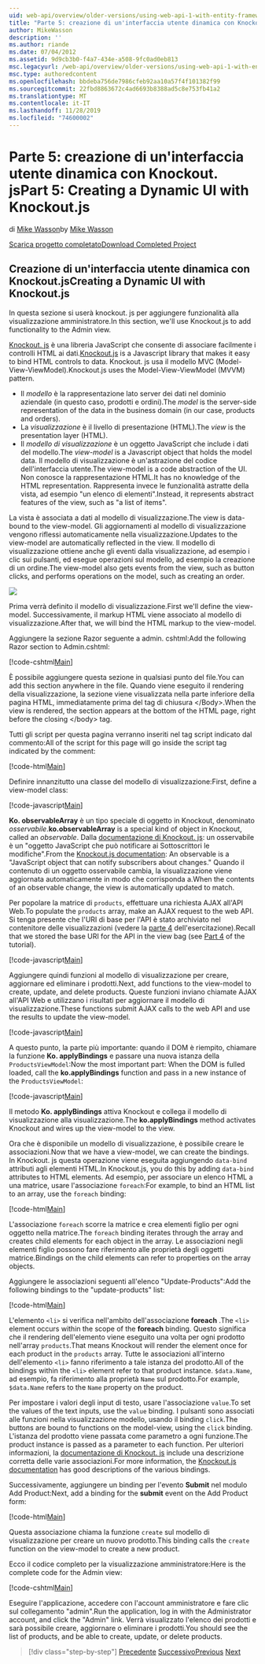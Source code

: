 ```yaml
---
uid: web-api/overview/older-versions/using-web-api-1-with-entity-framework-5/using-web-api-with-entity-framework-part-5
title: "Parte 5: creazione di un'interfaccia utente dinamica con Knockout. js | Microsoft Docs"
author: MikeWasson
description: ''
ms.author: riande
ms.date: 07/04/2012
ms.assetid: 9d9cb3b0-f4a7-434e-a508-9fc0ad0eb813
msc.legacyurl: /web-api/overview/older-versions/using-web-api-1-with-entity-framework-5/using-web-api-with-entity-framework-part-5
msc.type: authoredcontent
ms.openlocfilehash: bbdeba756de7986cfeb92aa10a57f4f101382f99
ms.sourcegitcommit: 22fbd8863672c4ad6693b8388ad5c8e753fb41a2
ms.translationtype: MT
ms.contentlocale: it-IT
ms.lasthandoff: 11/28/2019
ms.locfileid: "74600002"
---
```

# <a name="part-5-creating-a-dynamic-ui-with-knockoutjs"></a><span data-ttu-id="e7b0c-102">Parte 5: creazione di un'interfaccia utente dinamica con Knockout. js</span><span class="sxs-lookup"><span data-stu-id="e7b0c-102">Part 5: Creating a Dynamic UI with Knockout.js</span></span>

<span data-ttu-id="e7b0c-103">di [Mike Wasson](https://github.com/MikeWasson)</span><span class="sxs-lookup"><span data-stu-id="e7b0c-103">by [Mike Wasson](https://github.com/MikeWasson)</span></span>

[<span data-ttu-id="e7b0c-104">Scarica progetto completato</span><span class="sxs-lookup"><span data-stu-id="e7b0c-104">Download Completed Project</span></span>](https://code.msdn.microsoft.com/ASP-NET-Web-API-with-afa30545)

## <a name="creating-a-dynamic-ui-with-knockoutjs"></a><span data-ttu-id="e7b0c-105">Creazione di un'interfaccia utente dinamica con Knockout.js</span><span class="sxs-lookup"><span data-stu-id="e7b0c-105">Creating a Dynamic UI with Knockout.js</span></span>

<span data-ttu-id="e7b0c-106">In questa sezione si userà knockout. js per aggiungere funzionalità alla visualizzazione amministratore.</span><span class="sxs-lookup"><span data-stu-id="e7b0c-106">In this section, we'll use Knockout.js to add functionality to the Admin view.</span></span>

<span data-ttu-id="e7b0c-107">[Knockout. js](http://knockoutjs.com/) è una libreria JavaScript che consente di associare facilmente i controlli HTML ai dati.</span><span class="sxs-lookup"><span data-stu-id="e7b0c-107">[Knockout.js](http://knockoutjs.com/) is a Javascript library that makes it easy to bind HTML controls to data.</span></span> <span data-ttu-id="e7b0c-108">Knockout. js usa il modello MVC (Model-View-ViewModel).</span><span class="sxs-lookup"><span data-stu-id="e7b0c-108">Knockout.js uses the Model-View-ViewModel (MVVM) pattern.</span></span>

- <span data-ttu-id="e7b0c-109">Il *modello* è la rappresentazione lato server dei dati nel dominio aziendale (in questo caso, prodotti e ordini).</span><span class="sxs-lookup"><span data-stu-id="e7b0c-109">The *model* is the server-side representation of the data in the business domain (in our case, products and orders).</span></span>
- <span data-ttu-id="e7b0c-110">La *visualizzazione* è il livello di presentazione (HTML).</span><span class="sxs-lookup"><span data-stu-id="e7b0c-110">The *view* is the presentation layer (HTML).</span></span>
- <span data-ttu-id="e7b0c-111">Il *modello di visualizzazione* è un oggetto JavaScript che include i dati del modello.</span><span class="sxs-lookup"><span data-stu-id="e7b0c-111">The *view-model* is a Javascript object that holds the model data.</span></span> <span data-ttu-id="e7b0c-112">Il modello di visualizzazione è un'astrazione del codice dell'interfaccia utente.</span><span class="sxs-lookup"><span data-stu-id="e7b0c-112">The view-model is a code abstraction of the UI.</span></span> <span data-ttu-id="e7b0c-113">Non conosce la rappresentazione HTML.</span><span class="sxs-lookup"><span data-stu-id="e7b0c-113">It has no knowledge of the HTML representation.</span></span> <span data-ttu-id="e7b0c-114">Rappresenta invece le funzionalità astratte della vista, ad esempio "un elenco di elementi".</span><span class="sxs-lookup"><span data-stu-id="e7b0c-114">Instead, it represents abstract features of the view, such as "a list of items".</span></span>

<span data-ttu-id="e7b0c-115">La vista è associata a dati al modello di visualizzazione.</span><span class="sxs-lookup"><span data-stu-id="e7b0c-115">The view is data-bound to the view-model.</span></span> <span data-ttu-id="e7b0c-116">Gli aggiornamenti al modello di visualizzazione vengono riflessi automaticamente nella visualizzazione.</span><span class="sxs-lookup"><span data-stu-id="e7b0c-116">Updates to the view-model are automatically reflected in the view.</span></span> <span data-ttu-id="e7b0c-117">Il modello di visualizzazione ottiene anche gli eventi dalla visualizzazione, ad esempio i clic sui pulsanti, ed esegue operazioni sul modello, ad esempio la creazione di un ordine.</span><span class="sxs-lookup"><span data-stu-id="e7b0c-117">The view-model also gets events from the view, such as button clicks, and performs operations on the model, such as creating an order.</span></span>

![](using-web-api-with-entity-framework-part-5/_static/image1.png)

<span data-ttu-id="e7b0c-118">Prima verrà definito il modello di visualizzazione.</span><span class="sxs-lookup"><span data-stu-id="e7b0c-118">First we'll define the view-model.</span></span> <span data-ttu-id="e7b0c-119">Successivamente, il markup HTML viene associato al modello di visualizzazione.</span><span class="sxs-lookup"><span data-stu-id="e7b0c-119">After that, we will bind the HTML markup to the view-model.</span></span>

<span data-ttu-id="e7b0c-120">Aggiungere la sezione Razor seguente a admin. cshtml:</span><span class="sxs-lookup"><span data-stu-id="e7b0c-120">Add the following Razor section to Admin.cshtml:</span></span>

[!code-cshtml[Main](using-web-api-with-entity-framework-part-5/samples/sample1.cshtml)]

<span data-ttu-id="e7b0c-121">È possibile aggiungere questa sezione in qualsiasi punto del file.</span><span class="sxs-lookup"><span data-stu-id="e7b0c-121">You can add this section anywhere in the file.</span></span> <span data-ttu-id="e7b0c-122">Quando viene eseguito il rendering della visualizzazione, la sezione viene visualizzata nella parte inferiore della pagina HTML, immediatamente prima del tag di chiusura &lt;/Body&gt;.</span><span class="sxs-lookup"><span data-stu-id="e7b0c-122">When the view is rendered, the section appears at the bottom of the HTML page, right before the closing &lt;/body&gt; tag.</span></span>

<span data-ttu-id="e7b0c-123">Tutti gli script per questa pagina verranno inseriti nel tag script indicato dal commento:</span><span class="sxs-lookup"><span data-stu-id="e7b0c-123">All of the script for this page will go inside the script tag indicated by the comment:</span></span>

[!code-html[Main](using-web-api-with-entity-framework-part-5/samples/sample2.html)]

<span data-ttu-id="e7b0c-124">Definire innanzitutto una classe del modello di visualizzazione:</span><span class="sxs-lookup"><span data-stu-id="e7b0c-124">First, define a view-model class:</span></span>

[!code-javascript[Main](using-web-api-with-entity-framework-part-5/samples/sample3.js)]

<span data-ttu-id="e7b0c-125">**Ko. observableArray** è un tipo speciale di oggetto in Knockout, denominato *osservabile*.</span><span class="sxs-lookup"><span data-stu-id="e7b0c-125">**ko.observableArray** is a special kind of object in Knockout, called an *observable*.</span></span> <span data-ttu-id="e7b0c-126">Dalla [documentazione di Knockout. js](http://knockoutjs.com/documentation/observables.html): un osservabile è un "oggetto JavaScript che può notificare ai Sottoscrittori le modifiche".</span><span class="sxs-lookup"><span data-stu-id="e7b0c-126">From the [Knockout.js documentation](http://knockoutjs.com/documentation/observables.html): An observable is a "JavaScript object that can notify subscribers about changes."</span></span> <span data-ttu-id="e7b0c-127">Quando il contenuto di un oggetto osservabile cambia, la visualizzazione viene aggiornata automaticamente in modo che corrisponda a.</span><span class="sxs-lookup"><span data-stu-id="e7b0c-127">When the contents of an observable change, the view is automatically updated to match.</span></span>

<span data-ttu-id="e7b0c-128">Per popolare la matrice di `products`, effettuare una richiesta AJAX all'API Web.</span><span class="sxs-lookup"><span data-stu-id="e7b0c-128">To populate the `products` array, make an AJAX request to the web API.</span></span> <span data-ttu-id="e7b0c-129">Si tenga presente che l'URI di base per l'API è stato archiviato nel contenitore delle visualizzazioni (vedere la [parte 4](using-web-api-with-entity-framework-part-4.md) dell'esercitazione).</span><span class="sxs-lookup"><span data-stu-id="e7b0c-129">Recall that we stored the base URI for the API in the view bag (see [Part 4](using-web-api-with-entity-framework-part-4.md) of the tutorial).</span></span>

[!code-javascript[Main](using-web-api-with-entity-framework-part-5/samples/sample4.js?highlight=5)]

<span data-ttu-id="e7b0c-130">Aggiungere quindi funzioni al modello di visualizzazione per creare, aggiornare ed eliminare i prodotti.</span><span class="sxs-lookup"><span data-stu-id="e7b0c-130">Next, add functions to the view-model to create, update, and delete products.</span></span> <span data-ttu-id="e7b0c-131">Queste funzioni inviano chiamate AJAX all'API Web e utilizzano i risultati per aggiornare il modello di visualizzazione.</span><span class="sxs-lookup"><span data-stu-id="e7b0c-131">These functions submit AJAX calls to the web API and use the results to update the view-model.</span></span>

[!code-javascript[Main](using-web-api-with-entity-framework-part-5/samples/sample5.js?highlight=7)]

<span data-ttu-id="e7b0c-132">A questo punto, la parte più importante: quando il DOM è riempito, chiamare la funzione **Ko. applyBindings** e passare una nuova istanza della `ProductsViewModel`:</span><span class="sxs-lookup"><span data-stu-id="e7b0c-132">Now the most important part: When the DOM is fulled loaded, call the **ko.applyBindings** function and pass in a new instance of the `ProductsViewModel`:</span></span>

[!code-javascript[Main](using-web-api-with-entity-framework-part-5/samples/sample6.js)]

<span data-ttu-id="e7b0c-133">Il metodo **Ko. applyBindings** attiva Knockout e collega il modello di visualizzazione alla visualizzazione.</span><span class="sxs-lookup"><span data-stu-id="e7b0c-133">The **ko.applyBindings** method activates Knockout and wires up the view-model to the view.</span></span>

<span data-ttu-id="e7b0c-134">Ora che è disponibile un modello di visualizzazione, è possibile creare le associazioni.</span><span class="sxs-lookup"><span data-stu-id="e7b0c-134">Now that we have a view-model, we can create the bindings.</span></span> <span data-ttu-id="e7b0c-135">In Knockout. js questa operazione viene eseguita aggiungendo `data-bind` attributi agli elementi HTML.</span><span class="sxs-lookup"><span data-stu-id="e7b0c-135">In Knockout.js, you do this by adding `data-bind` attributes to HTML elements.</span></span> <span data-ttu-id="e7b0c-136">Ad esempio, per associare un elenco HTML a una matrice, usare l'associazione `foreach`:</span><span class="sxs-lookup"><span data-stu-id="e7b0c-136">For example, to bind an HTML list to an array, use the `foreach` binding:</span></span>

[!code-html[Main](using-web-api-with-entity-framework-part-5/samples/sample7.html?highlight=1)]

<span data-ttu-id="e7b0c-137">L'associazione `foreach` scorre la matrice e crea elementi figlio per ogni oggetto nella matrice.</span><span class="sxs-lookup"><span data-stu-id="e7b0c-137">The `foreach` binding iterates through the array and creates child elements for each object in the array.</span></span> <span data-ttu-id="e7b0c-138">Le associazioni negli elementi figlio possono fare riferimento alle proprietà degli oggetti matrice.</span><span class="sxs-lookup"><span data-stu-id="e7b0c-138">Bindings on the child elements can refer to properties on the array objects.</span></span>

<span data-ttu-id="e7b0c-139">Aggiungere le associazioni seguenti all'elenco "Update-Products":</span><span class="sxs-lookup"><span data-stu-id="e7b0c-139">Add the following bindings to the "update-products" list:</span></span>

[!code-html[Main](using-web-api-with-entity-framework-part-5/samples/sample8.html)]

<span data-ttu-id="e7b0c-140">L'elemento `<li>` si verifica nell'ambito dell'associazione **foreach** .</span><span class="sxs-lookup"><span data-stu-id="e7b0c-140">The `<li>` element occurs within the scope of the **foreach** binding.</span></span> <span data-ttu-id="e7b0c-141">Questo significa che il rendering dell'elemento viene eseguito una volta per ogni prodotto nell'array `products`.</span><span class="sxs-lookup"><span data-stu-id="e7b0c-141">That means Knockout will render the element once for each product in the `products` array.</span></span> <span data-ttu-id="e7b0c-142">Tutte le associazioni all'interno dell'elemento `<li>` fanno riferimento a tale istanza del prodotto.</span><span class="sxs-lookup"><span data-stu-id="e7b0c-142">All of the bindings within the `<li>` element refer to that product instance.</span></span> <span data-ttu-id="e7b0c-143">`$data.Name`, ad esempio, fa riferimento alla proprietà `Name` sul prodotto.</span><span class="sxs-lookup"><span data-stu-id="e7b0c-143">For example, `$data.Name` refers to the `Name` property on the product.</span></span>

<span data-ttu-id="e7b0c-144">Per impostare i valori degli input di testo, usare l'associazione `value`.</span><span class="sxs-lookup"><span data-stu-id="e7b0c-144">To set the values of the text inputs, use the `value` binding.</span></span> <span data-ttu-id="e7b0c-145">I pulsanti sono associati alle funzioni nella visualizzazione modello, usando il binding `click`.</span><span class="sxs-lookup"><span data-stu-id="e7b0c-145">The buttons are bound to functions on the model-view, using the `click` binding.</span></span> <span data-ttu-id="e7b0c-146">L'istanza del prodotto viene passata come parametro a ogni funzione.</span><span class="sxs-lookup"><span data-stu-id="e7b0c-146">The product instance is passed as a parameter to each function.</span></span> <span data-ttu-id="e7b0c-147">Per ulteriori informazioni, la [documentazione di Knockout. js](http://knockoutjs.com/documentation/observables.html) include una descrizione corretta delle varie associazioni.</span><span class="sxs-lookup"><span data-stu-id="e7b0c-147">For more information, the [Knockout.js documentation](http://knockoutjs.com/documentation/observables.html) has good descriptions of the various bindings.</span></span>

<span data-ttu-id="e7b0c-148">Successivamente, aggiungere un binding per l'evento **Submit** nel modulo Add Product:</span><span class="sxs-lookup"><span data-stu-id="e7b0c-148">Next, add a binding for the **submit** event on the Add Product form:</span></span>

[!code-html[Main](using-web-api-with-entity-framework-part-5/samples/sample9.html)]

<span data-ttu-id="e7b0c-149">Questa associazione chiama la funzione `create` sul modello di visualizzazione per creare un nuovo prodotto.</span><span class="sxs-lookup"><span data-stu-id="e7b0c-149">This binding calls the `create` function on the view-model to create a new product.</span></span>

<span data-ttu-id="e7b0c-150">Ecco il codice completo per la visualizzazione amministratore:</span><span class="sxs-lookup"><span data-stu-id="e7b0c-150">Here is the complete code for the Admin view:</span></span>

[!code-cshtml[Main](using-web-api-with-entity-framework-part-5/samples/sample10.cshtml)]

<span data-ttu-id="e7b0c-151">Eseguire l'applicazione, accedere con l'account amministratore e fare clic sul collegamento "admin".</span><span class="sxs-lookup"><span data-stu-id="e7b0c-151">Run the application, log in with the Administrator account, and click the "Admin" link.</span></span> <span data-ttu-id="e7b0c-152">Verrà visualizzato l'elenco dei prodotti e sarà possibile creare, aggiornare o eliminare i prodotti.</span><span class="sxs-lookup"><span data-stu-id="e7b0c-152">You should see the list of products, and be able to create, update, or delete products.</span></span>

> [!div class="step-by-step"]
> <span data-ttu-id="e7b0c-153">[Precedente](using-web-api-with-entity-framework-part-4.md)
> [Successivo](using-web-api-with-entity-framework-part-6.md)</span><span class="sxs-lookup"><span data-stu-id="e7b0c-153">[Previous](using-web-api-with-entity-framework-part-4.md)
[Next](using-web-api-with-entity-framework-part-6.md)</span></span>
